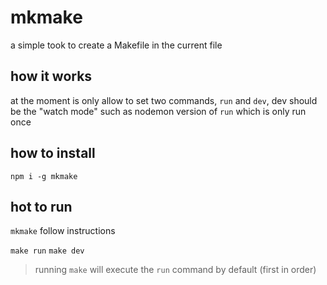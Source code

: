 # mkmake

a simple took to create a Makefile in the current file

## how it works

at the moment is only allow to set two commands, `run` and `dev`, dev should be the "watch mode" such as nodemon version of `run` which is only run once

## how to install

`npm i -g mkmake`

## hot to run

`mkmake`
follow instructions

`make run`
`make dev`

> running `make` will execute the `run` command by default (first in order)
